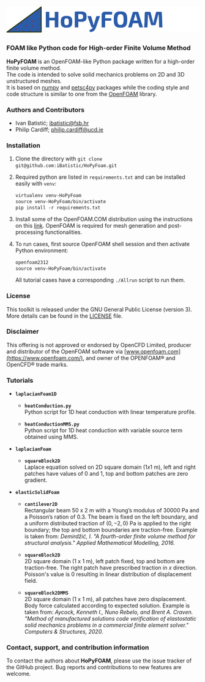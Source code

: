 # ![-](HoPyFOAMLogoName.png)  
### FOAM like Python code for High-order Finite Volume Method

__HoPyFOAM__ is an OpenFOAM-like Python package written for a high-order finite volume method.  
The code is intended to solve solid mechanics problems on 2D and 3D unstructured meshes.  
It is based on [numpy](https://numpy.org/) and [petsc4py](https://petsc.org/release/petsc4py/) packages while the coding style and code structure 
is similar to one from the [OpenFOAM](https://www.openfoam.com/) library.

### Authors and Contributors
- Ivan Batistić; [ibatistic@fsb.hr](ibatistic@fsb.hr)
- Philip Cardiff; [philip.cardiff@ucd.ie](philip.cardiff@ucd.ie)

### Installation

1. Clone the directory with `git clone git@github.com:iBatistic/HoPyFoam.git`
2. Required python are listed in `requirements.txt` and can be installed easily with `venv`:  
    ```
    virtualenv venv-HoPyFoam
    source venv-HoPyFoam/bin/activate
    pip install -r requirements.txt
    ```

3. Install some of the OpenFOAM.COM distribution using the instructions on this [link](https://develop.openfoam.com/Development/openfoam/-/wikis/precompiled/debian). OpenFOAM is required for mesh generation and post-processing functionalities.

4. To run cases, first source OpenFOAM shell session and then activate Python environment:
    ```
    openfoam2312
    source venv-HoPyFoam/bin/activate
    ```
    All tutorial cases have a corresponding `./Allrun` script to run them.   

### License

This toolkit is released under the GNU General Public License (version 3). 
More details can be found in the [LICENSE](./LICENSE.txt) file.

### Disclaimer
This offering is not approved or endorsed by OpenCFD Limited, 
producer and distributor of the OpenFOAM software via [www.openfoam.com](https://www.openfoam.com/), 
and owner of the OPENFOAM® and OpenCFD® trade marks.

### Tutorials

- __`laplacianFoam1D`__

    - __`heatConduction.py`__   
        Python script for 1D heat conduction with linear temperature profile.

    - __`heatConductionMMS.py`__  
        Python script for 1D heat conduction with variable source term obtained using MMS.

- __`laplacianFoam`__

    - __`squareBlock2D `__   
        Laplace equation solved on 2D square domain ($1 x 1$ m), left and right patches have values of  $0$ and $1$, top and bottom patches are zero gradient.

 - __`elasticSolidFoam`__

    - __`cantilever2D`__  
        Rectangular beam $50$ x $2$ m with a Young’s modulus of $30000$ Pa and a Poisson’s ration of $0.3$. The beam is fixed on the left boundary,
        and a uniform distributed traction of $(0,-2,0)$ Pa is applied to the right boundary; the top and bottom boundaries are traction-free.
        Example is taken from: _Demirdžić, I. "A fourth-order finite volume method for structural analysis." Applied Mathematical Modelling, 2016._
        
    - __`squareBlock2D`__   
        2D square domain ($1$ x $1$ m), left patch fixed, top and bottom are traction-free. The right patch have prescribed traction in $x$ direction. Poisson's value is $0$ resulting in linear distribution of displacement field.
    
    - __`squareBlock2DMMS`__  
        2D square domain ($1$ x $1$ m), all patches have zero displacement. Body force calculated according to expected solution.  Example is taken from: 
        _Aycock, Kenneth I., Nuno Rebelo, and Brent A. Craven. "Method of manufactured solutions code verification of elastostatic solid mechanics problems in a commercial finite element solver."  Computers & Structures, 2020._
    
        
### Contact, support, and contribution information
To contact the authors about __HoPyFOAM__, please use the issue tracker of the GitHub project. Bug reports and contributions to new features are welcome.
